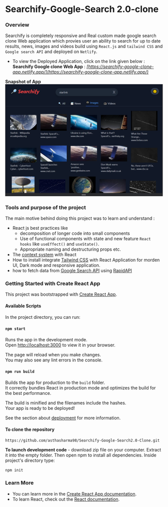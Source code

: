 # Searchify-Google-Search 2.0-clone

### Overview

Searchify is completely responsive and Real custom made google search clone Web application which provies user an ability to search for up to date results, news, images and videos build using `React.js` and `tailwind CSS` and `Google search API` and deployed on `Netlify`.

- To view the Deployed Application, click on the link given below : 
  **Searchify Google clone Web App** : *[https://searchify-google-clone-app.netlify.app/](https://searchify-google-clone-app.netlify.app/)*
  
**Snapshot of App**
![searchify](https://github.com/asthasharma98/Searchify-Google-Search2.0-Clone/blob/master/Readme%20resource/searchify_snap.PNG)


### Tools and purpose of the project

The main motive behind doing this project was to learn and understand :  
- React js best practices like 
   - decomposition of longer code into small components  
   - Use of functional components with state and new feature `React hooks` like `useEffect()` and `useState()`.
   - Appropriate naming and destructuring props etc.
- The [context system](https://reactjs.org/docs/context.html) with React 
- How to install integrate [Tailwind CSS](https://tailwindcss.com/docs/installation) with React Application for morden UI, Dark mode and responsive application.
- how to fetch data from [Google Search API](https://rapidapi.com/apigeek/api/google-search3?utm_source=youtube.com%2FJavaScriptMastery&utm_medium=DevRel&utm_campaign=DevRel) using [RapidAPI](https://rapidapi.com/hub?utm_source=youtube.com%2FJavaScriptMastery&utm_medium=DevRel&utm_campaign=DevRel) 

### Getting Started with Create React App

This project was bootstrapped with [Create React App](https://github.com/facebook/create-react-app).

#### Available Scripts

In the project directory, you can run:

#### `npm start`

Runs the app in the development mode.\
Open [http://localhost:3000](http://localhost:3000) to view it in your browser.

The page will reload when you make changes.\
You may also see any lint errors in the console.

#### `npm run build`

Builds the app for production to the `build` folder.\
It correctly bundles React in production mode and optimizes the build for the best performance.

The build is minified and the filenames include the hashes.\
Your app is ready to be deployed!

See the section about [deployment](https://facebook.github.io/create-react-app/docs/deployment) for more information.

#### To clone the repository 
```
https://github.com/asthasharma98/Searchify-Google-Search2.0-Clone.git
``` 
**To launch development code** -  download zip file on your computer. Extract it into the empty folder. Then open npm to install all dependencies. Inside project's directory type:
```
npm init
```

### Learn More

- You can learn more in the [Create React App documentation](https://facebook.github.io/create-react-app/docs/getting-started).
- To learn React, check out the [React documentation](https://reactjs.org/).


